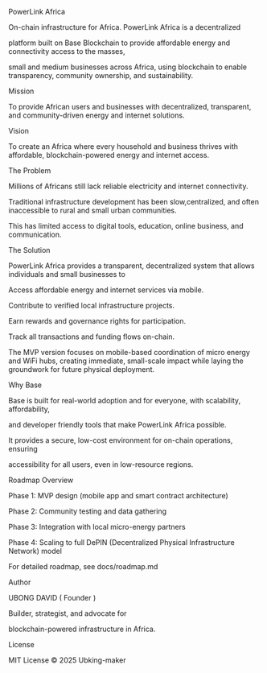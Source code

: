 PowerLink Africa

On-chain infrastructure for Africa.
PowerLink Africa is a decentralized 


platform built on Base Blockchain to provide affordable energy and connectivity access to the masses, 


small and medium businesses across Africa, using blockchain to enable transparency, community ownership, and sustainability.




Mission

To provide African users and businesses with decentralized, transparent, and community-driven energy and internet solutions.





Vision

To create an Africa where every household and business thrives with affordable, blockchain-powered energy and internet access.




The Problem

Millions of Africans still lack reliable electricity and internet connectivity.


Traditional infrastructure development has been slow,centralized, and often inaccessible to rural and small urban communities.

This has limited access to digital tools, education, online business, and communication.






The Solution

PowerLink Africa provides a transparent, decentralized system that allows individuals and small businesses to

Access affordable energy and internet services via mobile.


Contribute to verified local infrastructure projects.


Earn rewards and governance rights for participation.


Track all transactions and funding flows on-chain.


The MVP version focuses on mobile-based coordination of micro energy and WiFi hubs, creating immediate, small-scale impact while laying the groundwork for future physical deployment.





Why Base

Base is built for real-world adoption and for everyone, with scalability, affordability,

and developer friendly tools that make 
PowerLink Africa possible.

It provides a secure, low-cost environment for on-chain operations, ensuring 

accessibility for all users, even in low-resource regions.




Roadmap Overview

Phase 1: MVP design (mobile app and smart contract architecture)

Phase 2: Community testing and data gathering

Phase 3: Integration with local micro-energy partners

Phase 4: Scaling to full DePIN (Decentralized Physical Infrastructure Network) model

For detailed roadmap, see docs/roadmap.md





Author

UBONG DAVID (  Founder )

Builder, strategist, and advocate for 

blockchain-powered infrastructure in Africa.





License

MIT License © 2025 Ubking-maker
















